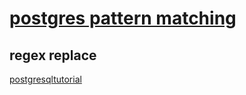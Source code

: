 # [postgres pattern matching](https://www.postgresql.org/docs/9.3/functions-matching.html)

## regex replace
[postgresqltutorial](https://www.postgresqltutorial.com/regexp_replace/)
<br />

